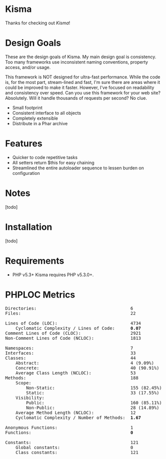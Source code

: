Kisma
===============================
Thanks for checking out *Kisma*!

Design Goals
============

These are the design goals of Kisma. My main design goal is consistency. Too many frameworks use inconsistent naming conventions, property access, and/or usage.

This framework is NOT designed for ultra-fast performance. While the code is, for the most part, stream-lined and fast, I'm sure there are areas where it could be improved to make it faster. However, I've focused on readability and consistency over speed. Can you use this framework for your web site? Absolutely. Will it handle thousands of requests per second? No clue.

* Small footprint
* Consistent interface to all objects
* Completely extensible
* Distribute in a Phar archive

Features
========

* Quicker to code repetitive tasks
* All setters return $this for easy chaining
* Streamlined the entire autoloader sequence to lessen burden on configuration

Notes
=====
[todo]

Installation
============
[todo]

Requirements
============
* PHP v5.3+
 Kisma requires PHP v5.3.0+.

PHPLOC Metrics
==============

<pre>
Directories:									6
Files:											22

Lines of Code (LOC):							4734
	Cyclomatic Complexity / Lines of Code:		<b>0.07</b>
Comment Lines of Code (CLOC):					2921
Non-Comment Lines of Code (NCLOC):				1813

Namespaces:										7
Interfaces:										33
Classes:										44
	Abstract:									4 (9.09%)
	Concrete:									40 (90.91%)
	Average Class Length (NCLOC):				53
Methods:										188
	Scope:
		Non-Static:								155 (82.45%)
		Static:									33 (17.55%)
	Visibility:
		Public:									160 (85.11%)
		Non-Public:								28 (14.89%)
	Average Method Length (NCLOC):				12
	Cyclomatic Complexity / Number of Methods:	<b>1.67</b>

Anonymous Functions:							1
Functions:										<b>0</b>

Constants:										121
	Global constants:							0
	Class constants:							121
</pre>